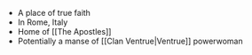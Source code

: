 - A place of true faith
- In Rome, Italy
- Home of [[The Apostles]]
- Potentially a manse of [[Clan Ventrue|Ventrue]] powerwoman